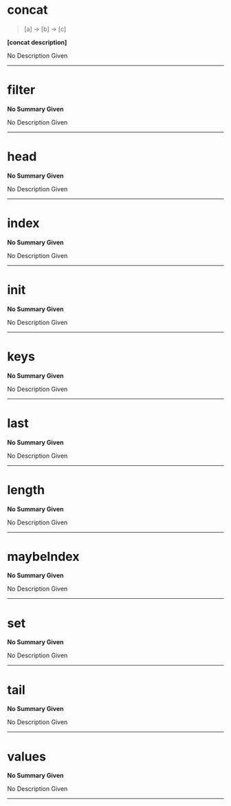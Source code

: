 
# concat

> [a] -> [b] -> [c]

__[concat description]__

No Description Given

---

# filter

> 

__No Summary Given__

No Description Given

---

# head

> 

__No Summary Given__

No Description Given

---

# index

> 

__No Summary Given__

No Description Given

---

# init

> 

__No Summary Given__

No Description Given

---

# keys

> 

__No Summary Given__

No Description Given

---

# last

> 

__No Summary Given__

No Description Given

---

# length

> 

__No Summary Given__

No Description Given

---

# maybeIndex

> 

__No Summary Given__

No Description Given

---

# set

> 

__No Summary Given__

No Description Given

---

# tail

> 

__No Summary Given__

No Description Given

---

# values

> 

__No Summary Given__

No Description Given

---
